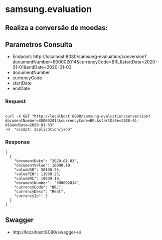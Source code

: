 # samsung.evaluation

## Realiza a conversão de moedas:


## Parametros Consulta

- Endpoint: http://localhost:8080/samsung-evaluation/conversion?documentNumber=800002014&currencyCode=BRL&startDate=2020-01-01&endDate=2020-01-03
- documentNumber 
- currencyCode
- startDate
- endDate

### Request

```shell

curl -X GET "http://localhost:8080/samsung-evaluation/conversion?documentNumber=800002014&currencyCode=BRL&startDate=2020-01-01&endDate=2020-01-03" 
-H  "accept: application/json"

```

### Response
```shell
[
  {
    "documentDate": "2020-01-03",
    "documentValue": 10000.19,
    "valueUSD": 50100.95,
    "valuePEN": 11900.23,
    "valueBRL": 10000.19,
    "documentNumber": "800002014",
    "currencyCode": "BRL",
    "currencyDesc": "Real",
    "currencyId": 3
  }
]
```

## Swagger
- http://localhost:8080/swagger-ui
